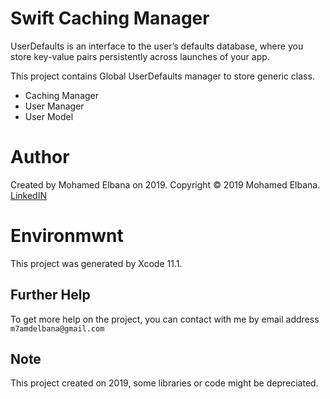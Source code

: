 # Swift Caching Manager

UserDefaults is an interface to the user’s defaults database, where you store key-value pairs persistently across launches of your app.

This project contains Global UserDefaults manager to store generic class.

- Caching Manager
- User Manager
- User Model

# Author

Created by Mohamed Elbana on 2019.
Copyright © 2019 Mohamed Elbana.
[LinkedIN](https://www.linkedin.com/in/mohamed-elbana-a5a214ab)

# Environmwnt

This project was generated by Xcode 11.1.

## Further Help

To get more help on the project, you can contact with me by email address `m7amdelbana@gmail.com`

## Note

This project created on 2019, some libraries or code might be depreciated.
